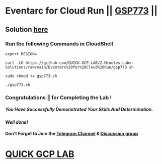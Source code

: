 # Eventarc for Cloud Run || [GSP773](https://www.cloudskillsboost.google/focuses/15657?parent=catalog) ||

## Solution [here](https://youtu.be/FshGwgQz-Xc)

### Run the following Commands in CloudShell
```
export REGION=
```
```
curl -LO https://github.com/QUICK-GCP-LAB/2-Minutes-Labs-Solutions/raw/main/Eventarc%20for%20Cloud%20Run/gsp773.sh

sudo chmod +x gsp773.sh

./gsp773.sh
```

### Congratulations 🎉 for Completing the Lab !

##### *You Have Successfully Demonstrated Your Skills And Determination.*

#### *Well done!*

#### Don't Forget to Join the [Telegram Channel](https://t.me/quickgcplab) & [Discussion group](https://t.me/quickgcplabchats)

# [QUICK GCP LAB](https://www.youtube.com/@quickgcplab)
